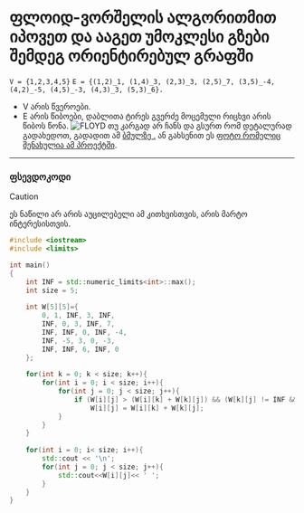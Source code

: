 # ფლოიდ-ვორშელის ალგორითმით იპოვეთ და ააგეთ უმოკლესი გზები შემდეგ ორიენტირებულ გრაფში

```V = {1,2,3,4,5}```
```E = {(1,2)_1, (1,4)_3, (2,3)_3, (2,5)_7, (3,5)_-4, (4,2)_-5, (4,5)_-3, (4,3)_3, (5,3)_6}.```

- V არის წვეროები.
- E არის წიბოები, დაბლითა ტირეს გვერძე მოცემული რიცხვი არის წიბოს წონა.
![FLOYD](Floyd-Warshall.png)
თუ კარგად არ ჩანს და გსურთ რომ დეტალურად გადახედოთ, გადადით ამ [ბმულზე .](https://www.tldraw.com/ro/weSNmoypMwqks26VLep-I?d=v-100.61.3890.2705.page "https://www.tldraw.com/ro/weSNmoypMwqks26VLep-I?d=v-100.61.3890.2705.page") ან გახსენით ეს [ფოტო რომელიც შენახულია ამ პროექტში](Floyd-Warshall.png).
___
### ფსევდოკოდი

>[!CAUTION]
>ეს ნაწილი არ არის აუცილებელი ამ კითხვისთვის, არის მარტო ინტერესისთვის.

```cpp
#include <iostream>
#include <limits>

int main()
{
    int INF = std::numeric_limits<int>::max();
    int size = 5;
    
    int W[5][5]={
        0, 1, INF, 3, INF,
        INF, 0, 3, INF, 7,
        INF, INF, 0, INF, -4,
        INF, -5, 3, 0, -3,
        INF, INF, 6, INF, 0
    };
    
    for(int k = 0; k < size; k++){
        for(int i = 0; i < size; i++){
            for(int j = 0; j < size; j++){
                if (W[i][j] > (W[i][k] + W[k][j]) && (W[k][j] != INF && W[i][k] != INF))
                    W[i][j] = W[i][k] + W[k][j];
            }
        }
    }
    
    for(int i = 0; i< size; i++){
        std::cout << '\n';
        for(int j = 0; j < size; j++){
            std::cout<<W[i][j]<< ' ';
        }
    }
}
```

